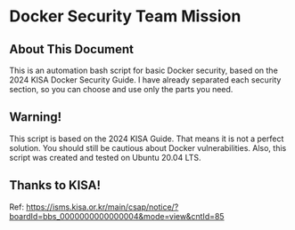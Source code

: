# Docker Security Team Mission
## About This Document
This is an automation bash script for basic Docker security, based on the 2024 KISA Docker Security Guide.
I have already separated each security section,
so you can choose and use only the parts you need.

## Warning!
This script is based on the 2024 KISA Guide.
That means it is not a perfect solution.
You should still be cautious about Docker vulnerabilities.
Also, this script was created and tested on Ubuntu 20.04 LTS.

## Thanks to KISA!
Ref: https://isms.kisa.or.kr/main/csap/notice/?boardId=bbs_0000000000000004&mode=view&cntId=85